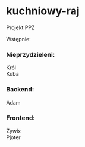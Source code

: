 # kuchniowy-raj
Projekt PPZ

Wstępnie:  

### Nieprzydzieleni:
Król  
Kuba

### Backend:
Adam

### Frontend:
Żywix  
Pjoter
